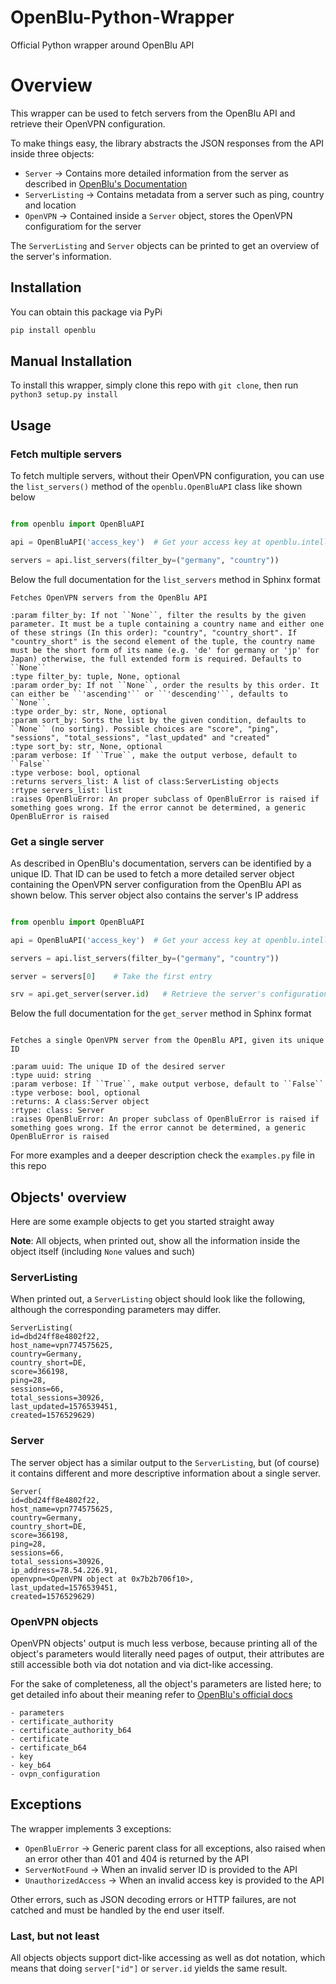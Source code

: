 # OpenBlu-Python-Wrapper

Official Python wrapper around OpenBlu API


# Overview

This wrapper can be used to fetch servers from the OpenBlu API and retrieve their OpenVPN configuration.

To make things easy, the library abstracts the JSON responses from the API inside three objects:

- `Server` -> Contains more detailed information from the server as described in [OpenBlu's Documentation](https://docs.intellivoid.net/openblu/v1/get_server)
- `ServerListing` -> Contains metadata from a server such as ping, country and location
- `OpenVPN` -> Contained inside a `Server` object, stores the OpenVPN configuratiom for the server


The `ServerListing` and `Server` objects can be printed to get an overview of the server's information.


## Installation

You can obtain this package via PyPi

```sh
pip install openblu
```

## Manual Installation

To install this wrapper, simply clone this repo with `git clone`, then run `python3 setup.py install`


## Usage

### Fetch multiple servers

To fetch multiple servers, without their OpenVPN configuration, you can use the `list_servers()` method of the `openblu.OpenBluAPI` class like shown below

```python

from openblu import OpenBluAPI

api = OpenBluAPI('access_key')  # Get your access key at openblu.intellivoid.net

servers = api.list_servers(filter_by=("germany", "country"))
```

Below the full documentation for the `list_servers` method in Sphinx format

```
Fetches OpenVPN servers from the OpenBlu API

:param filter_by: If not ``None``, filter the results by the given parameter. It must be a tuple containing a country name and either one of these strings (In this order): "country", "country_short". If "country_short" is the second element of the tuple, the country name must be the short form of its name (e.g. 'de' for germany or 'jp' for Japan) otherwise, the full extended form is required. Defaults to ``None``
:type filter_by: tuple, None, optional
:param order_by: If not ``None``, order the results by this order. It can either be ``'ascending'`` or ``'descending'``, defaults to ``None``.
:type order_by: str, None, optional
:param sort_by: Sorts the list by the given condition, defaults to ``None`` (no sorting). Possible choices are "score", "ping", "sessions", "total_sessions", "last_updated" and "created"
:type sort_by: str, None, optional
:param verbose: If ``True``, make the output verbose, default to ``False``
:type verbose: bool, optional
:returns servers_list: A list of class:ServerListing objects
:rtype servers_list: list
:raises OpenBluError: An proper subclass of OpenBluError is raised if something goes wrong. If the error cannot be determined, a generic OpenBluError is raised
```


### Get a single server

As described in OpenBlu's documentation, servers can be identified by a unique ID. That ID can be used to fetch a more detailed server object containing the OpenVPN server configuration from the OpenBlu API as shown below.
This server object also contains the server's IP address

```python

from openblu import OpenBluAPI

api = OpenBluAPI('access_key')  # Get your access key at openblu.intellivoid.net

servers = api.list_servers(filter_by=("germany", "country"))

server = servers[0]    # Take the first entry

srv = api.get_server(server.id)   # Retrieve the server's configuration
```

Below the full documentation for the `get_server` method in Sphinx format

```

Fetches a single OpenVPN server from the OpenBlu API, given its unique ID

:param uuid: The unique ID of the desired server
:type uuid: string
:param verbose: If ``True``, make output verbose, default to ``False``
:type verbose: bool, optional
:returns: A class:Server object
:rtype: class: Server
:raises OpenBluError: An proper subclass of OpenBluError is raised if something goes wrong. If the error cannot be determined, a generic OpenBluError is raised
```

For more examples and a deeper description check the `examples.py` file in this repo

## Objects' overview

Here are some example objects to get you started straight away

__Note__: All objects, when printed out, show all the information inside the object itself (including `None` values and such)


### ServerListing

When printed out, a `ServerListing` object should look like the following, although the corresponding parameters may differ.

```
ServerListing(
id=dbd24ff8e4802f22,
host_name=vpn774575625,
country=Germany,
country_short=DE,
score=366198,
ping=28,
sessions=66,
total_sessions=30926,
last_updated=1576539451,
created=1576529629)
```

### Server

The server object has a similar output to the `ServerListing`, but (of course) it contains different and more descriptive information about a single server.

```
Server(
id=dbd24ff8e4802f22,
host_name=vpn774575625,
country=Germany,
country_short=DE,
score=366198,
ping=28,
sessions=66,
total_sessions=30926,
ip_address=78.54.226.91,
openvpn=<OpenVPN object at 0x7b2b706f10>,
last_updated=1576539451,
created=1576529629)
```

### OpenVPN objects

OpenVPN objects' output is much less verbose, because printing all of the object's parameters would literally need pages of output, their attributes are still accessible both via dot notation and via dict-like accessing.

For the sake of completeness, all the object's parameters are listed here; to get detailed info about their meaning refer to [OpenBlu's official docs](https://docs.intellivoid.net/openblu/v1)

```
- parameters
- certificate_authority
- certificate_authority_b64
- certificate
- certificate_b64
- key
- key_b64
- ovpn_configuration
```

## Exceptions

The wrapper implements 3 exceptions:
- `OpenBluError` -> Generic parent class for all exceptions, also raised when an error other than 401 and 404 is returned by the API
- `ServerNotFound` -> When an invalid server ID is provided to the API
- `UnauthorizedAccess` -> When an invalid access key is provided to the API

Other errors, such as JSON decoding errors or HTTP failures, are not catched and must be handled by the end user itself.

### Last, but not least

All objects objects support dict-like accessing as well as dot notation, which means that doing `server["id"]` or `server.id` yields the same result.


